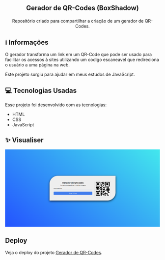 ## <p align="center">Gerador de QR-Codes (BoxShadow)</p>

<p align="center">
Repositório criado para compartilhar a criação de um gerador de QR-Codes.

## ℹ️ Informações
O gerador transforma um link em um QR-Code que pode ser usado para facilitar os acessos à sites utilizando um codigo escaneavel que redireciona o usuário a uma página na web.
 
Este projeto surgiu para ajudar em meus estudos de JavaScript.

## 💻 Tecnologias Usadas

Esse projeto foi desenvolvido com as tecnologias:

- HTML
- CSS
- JavaScript

## ✨ Visualiser

![alt text](https://raw.githubusercontent.com/antonioscn/GeradorQR/main/Screenshot.png)
 
 
##  Deploy
  Veja o deploy do projeto [Gerador de QR-Codes](https://geradorqr-ascn.vercel.app/).

